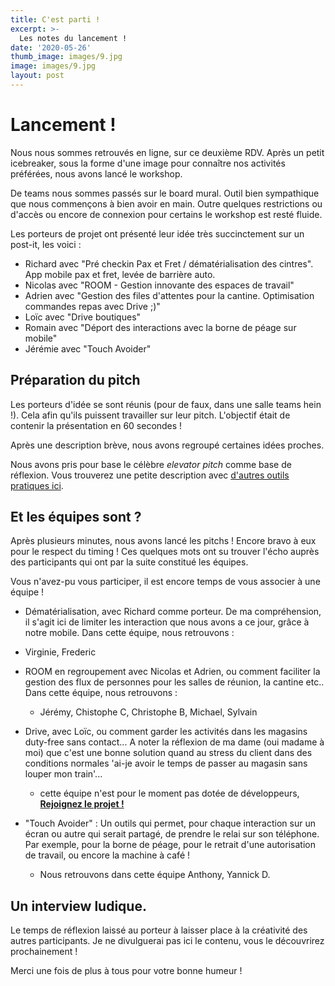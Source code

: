 ```yaml
---
title: C'est parti ! 
excerpt: >-
  Les notes du lancement !
date: '2020-05-26'
thumb_image: images/9.jpg
image: images/9.jpg
layout: post
---
```


# Lancement !

Nous nous sommes retrouvés en ligne, sur ce deuxième RDV. Après un petit icebreaker, sous la forme d'une image pour connaître nos activités préférées, nous avons lancé le workshop.

De teams nous sommes passés sur le board mural. Outil bien sympathique que nous commençons à bien avoir en main. Outre quelques restrictions ou d'accès ou encore de connexion pour certains le workshop est resté fluide.

Les porteurs de projet ont présenté leur idée très succinctement sur un post-it, les voici :
* Richard avec "Pré checkin Pax et Fret / dématérialisation des cintres". App mobile pax et fret, levée de barrière auto.
* Nicolas avec "ROOM - Gestion innovante des espaces de travail"
* Adrien avec "Gestion des files d'attentes pour la cantine. Optimisation commandes repas avec Drive ;)"
* Loïc avec "Drive boutiques"
* Romain avec "Déport des interactions avec la borne de péage sur mobile"
* Jérémie avec "Touch Avoider"

## Préparation du pitch
Les porteurs d'idée se sont réunis (pour de faux, dans une salle teams hein !). Cela afin qu'ils puissent travailler sur leur pitch. L'objectif était de contenir la présentation en 60 secondes !

Après une description brève, nous avons regroupé certaines idées proches.

Nous avons pris pour base le célèbre *elevator pitch* comme base de réflexion. Vous trouverez une petite description avec [d'autres outils pratiques ici](https://blog.engineering.publicissapient.fr/2014/05/28/retour-sur-agile-france-2014-comment-cadrer-un-projet-agile/).


## Et les équipes sont ?

Après plusieurs minutes, nous avons lancé les pitchs ! Encore bravo à eux pour le respect du timing ! Ces quelques mots ont su trouver l'écho auprès des participants qui ont par la suite constitué les équipes.

Vous n'avez-pu vous participer, il est encore temps de vous associer à une équipe !
 * Dématérialisation, avec Richard comme porteur. De ma compréhension, il s'agit ici de limiter les interaction que nous avons a ce jour, grâce à notre mobile. Dans cette équipe, nous retrouvons :
  * Virginie, Frederic
* ROOM en regroupement avec Nicolas et Adrien, ou comment faciliter la gestion des flux de personnes pour les salles de réunion, la cantine etc.. Dans cette équipe, nous retrouvons :
  * Jérémy, Chistophe C, Christophe B, Michael, Sylvain

* Drive, avec Loïc, ou comment garder les activités dans les magasins duty-free sans contact... A noter la réflexion de ma dame (oui madame à moi) que c'est une bonne solution quand au stress du client dans des conditions normales 'ai-je avoir le temps de passer au magasin sans louper mon train'...
  * cette équipe n'est pour le moment pas dotée de développeurs, **[Rejoignez le projet !](mailto:hackthelink@eurotunnel.com)**
* "Touch Avoider" : Un outils qui permet, pour chaque interaction sur un écran ou autre qui serait partagé, de prendre le relai sur son téléphone. Par exemple, pour la borne de péage, pour le retrait d'une autorisation de travail, ou encore la machine à café !
  * Nous retrouvons dans cette équipe Anthony, Yannick D.


## Un interview ludique.

Le temps de réflexion laissé au porteur à laisser place à la créativité des autres participants. Je ne divulguerai pas ici le contenu, vous le découvrirez prochainement !

Merci une fois de plus à tous pour votre bonne humeur !



